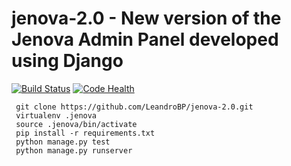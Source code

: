 # jenova-2.0 - New version of the Jenova Admin Panel developed using Django

 [![Build Status](https://travis-ci.org/rodrigollima/jenova-2.0.svg?branch=master)](https://travis-ci.org/rodrigollima/jenova-2.0)
 [![Code Health](https://landscape.io/github/rodrigollima/jenova-2.0/master/landscape.svg?style=flat)](https://landscape.io/github/rodrigollima/jenova-2.0/master)

```console
 git clone https://github.com/LeandroBP/jenova-2.0.git
 virtualenv .jenova
 source .jenova/bin/activate
 pip install -r requirements.txt
 python manage.py test
 python manage.py runserver
```